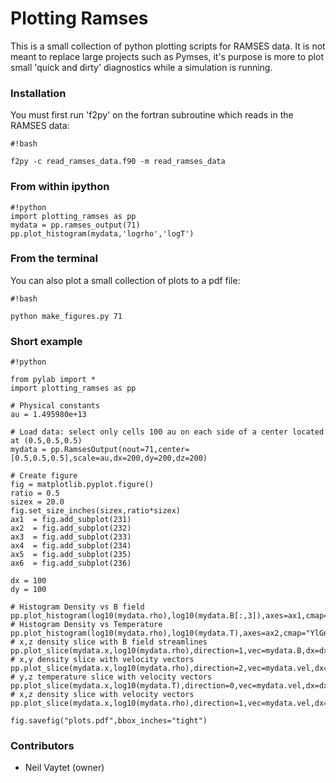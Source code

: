 # Plotting Ramses #

This is a small collection of python plotting scripts for RAMSES data. It is not meant to replace large projects such as Pymses, it's purpose is more to plot small 'quick and dirty' diagnostics while a simulation is running.

### Installation ###

You must first run 'f2py' on the fortran subroutine which reads in the RAMSES data:

```
#!bash

f2py -c read_ramses_data.f90 -m read_ramses_data
```

### From within ipython ###

```
#!python
import plotting_ramses as pp
mydata = pp.ramses_output(71)
pp.plot_histogram(mydata,'logrho','logT')
```

### From the terminal ###

You can also plot a small collection of plots to a pdf file:
```
#!bash

python make_figures.py 71

```

### Short example ###


```
#!python

from pylab import *
import plotting_ramses as pp

# Physical constants
au = 1.495980e+13

# Load data: select only cells 100 au on each side of a center located at (0.5,0.5,0.5)
mydata = pp.RamsesOutput(nout=71,center=[0.5,0.5,0.5],scale=au,dx=200,dy=200,dz=200)

# Create figure
fig = matplotlib.pyplot.figure()
ratio = 0.5
sizex = 20.0
fig.set_size_inches(sizex,ratio*sizex)
ax1  = fig.add_subplot(231)
ax2  = fig.add_subplot(232)
ax3  = fig.add_subplot(233)
ax4  = fig.add_subplot(234)
ax5  = fig.add_subplot(235)
ax6  = fig.add_subplot(236)

dx = 100
dy = 100

# Histogram Density vs B field
pp.plot_histogram(log10(mydata.rho),log10(mydata.B[:,3]),axes=ax1,cmap="YlGnBu")
# Histogram Density vs Temperature
pp.plot_histogram(log10(mydata.rho),log10(mydata.T),axes=ax2,cmap="YlGnBu")
# x,z density slice with B field streamlines
pp.plot_slice(mydata.x,log10(mydata.rho),direction=1,vec=mydata.B,dx=dx,dy=dy,axes=ax3,streamlines=True)
# x,y density slice with velocity vectors
pp.plot_slice(mydata.x,log10(mydata.rho),direction=2,vec=mydata.vel,dx=dx,dy=dy,axes=ax4)
# y,z temperature slice with velocity vectors
pp.plot_slice(mydata.x,log10(mydata.T),direction=0,vec=mydata.vel,dx=dx,dy=dy,axes=ax5,cmap='hot')
# x,z density slice with velocity vectors
pp.plot_slice(mydata.x,log10(mydata.rho),direction=1,vec=mydata.vel,dx=dx,dy=dy,axes=ax6)

fig.savefig("plots.pdf",bbox_inches="tight")
```


### Contributors ###

* Neil Vaytet (owner)